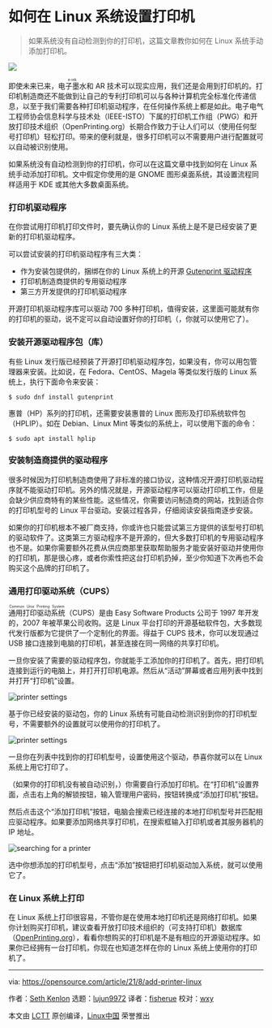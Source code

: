 [#]: subject: "How to set up your printer on Linux"
[#]: via: "https://opensource.com/article/21/8/add-printer-linux"
[#]: author: "Seth Kenlon https://opensource.com/users/seth"
[#]: collector: "lujun9972"
[#]: translator: "fisherue"
[#]: reviewer: "wxy"
[#]: publisher: " "
[#]: url: " "

如何在 Linux 系统设置打印机
======

> 如果系统没有自动检测到你的打印机，这篇文章教你如何在 Linux 系统手动添加打印机。

![](https://img.linux.net.cn/data/attachment/album/202109/01/104541gvvxvriei677o76v.jpg)

即使未来已来，<ruby>电子墨水<rt>e-ink</rt></ruby>和 AR 技术可以现实应用，我们还是会用到打印机的。打印机制造商还不能做到让自己的专利打印机可以与各种计算机完全标准化传递信息，以至于我们需要各种打印机驱动程序，在任何操作系统上都是如此。电子电气工程师协会信息科学与技术处（IEEE-ISTO）下属的打印机工作组（PWG）和开放打印技术组织（OpenPrinting.org）长期合作致力于让人们可以（使用任何型号打印机）轻松打印。带来的便利就是，很多打印机可以不需要用户进行配置就可以自动被识别使用。

如果系统没有自动检测到你的打印机，你可以在这篇文章中找到如何在 Linux 系统手动添加打印机。文中假定你使用的是 GNOME 图形桌面系统，其设置流程同样适用于 KDE 或其他大多数桌面系统。

### 打印机驱动程序

在你尝试用打印机打印文件时，要先确认你的 Linux 系统上是不是已经安装了更新的打印机驱动程序。

可以尝试安装的打印机驱动程序有三大类：

  * 作为安装包提供的，捆绑在你的 Linux 系统上的开源 [Gutenprint 驱动程序][2] 
  * 打印机制造商提供的专用驱动程序
  * 第三方开发提供的打印机驱动程序

开源打印机驱动程序库可以驱动 700 多种打印机，值得安装，这里面可能就有你的打印机的驱动，说不定可以自动设置好你的打印机（，你就可以使用它了）。

### 安装开源驱动程序包（库）

有些 Linux 发行版已经预装了开源打印机驱动程序包，如果没有，你可以用包管理器来安装。比如说，在 Fedora、CentOS、Magela 等类似发行版的 Linux 系统上，执行下面命令来安装：

```
$ sudo dnf install gutenprint
```

惠普（HP）系列的打印机，还需要安装惠普的 Linux 图形及打印系统软件包（HPLIP）。如在 Debian、Linux Mint 等类似的系统上，可以使用下面的命令：

```
$ sudo apt install hplip
```

### 安装制造商提供的驱动程序

很多时候因为打印机制造商使用了非标准的接口协议，这种情况开源打印机驱动程序就不能驱动打印机。另外的情况就是，开源驱动程序可以驱动打印机工作，但是会缺少供应商特有的某些性能。这些情况，你需要访问制造商的网站，找到适合你的打印机型号的 Linux 平台驱动。安装过程各异，仔细阅读安装指南逐步安装。

如果你的打印机根本不被厂商支持，你或许也只能尝试第三方提供的该型号打印机的驱动软件了。这类第三方驱动程序不是开源的，但大多数打印机的专用驱动程序也不是。如果你需要额外花费从供应商那里获取帮助服务才能安装好驱动并使用你的打印机，那是很心疼，或者你索性把这台打印机扔掉，至少你知道下次再也不会购买这个品牌的打印机了。

### 通用打印驱动系统（CUPS）

<ruby>通用打印驱动系统<rt>Common Unix Printing System</rt></ruby>（CUPS）是由 Easy Software Products 公司于 1997 年开发的，2007 年被苹果公司收购。这是 Linux 平台打印的开源基础软件包，大多数现代发行版都为它提供了一个定制化的界面。得益于 CUPS 技术，你可以发现通过 USB 接口连接到电脑的打印机，甚至连接在同一网络的共享打印机。

一旦你安装了需要的驱动程序包，你就能手工添加你的打印机了。首先，把打印机连接到运行的电脑上，并打开打印机电源。然后从“活动”屏幕或者应用列表中找到并打开“打印机”设置。

![printer settings][4]

基于你已经安装的驱动包，你的 Linux 系统有可能自动检测识别到你的打印机型号，不需要额外的设置就可以使用你的打印机了。

![printer settings][5]

一旦你在列表中找到你的打印机型号，设置使用这个驱动，恭喜你就可以在 Linux 系统上用它打印了。

（如果你的打印机没有被自动识别，）你需要自行添加打印机。在“打印机”设置界面，点击右上角的解锁按钮，输入管理用户密码，按钮转换成“添加打印机”按钮。

然后点击这个“添加打印机”按钮，电脑会搜索已经连接的本地打印机型号并匹配相应驱动程序。如果要添加网络共享打印机，在搜索框输入打印机或者其服务器机的 IP 地址。

![searching for a printer][6]

选中你想添加的打印机型号，点击“添加”按钮把打印机驱动加入系统，就可以使用它了。

### 在 Linux 系统上打印

在 Linux 系统上打印很容易，不管你是在使用本地打印机还是网络打印机。如果你计划购买打印机，建议查看开放打印技术组织的（可支持打印机）数据库（[OpenPrinting.org][7]），看看你想购买的打印机是不是有相应的开源驱动程序。如果你已经拥有一台打印机，你现在也知道怎样在你的 Linux 系统上使用你的打印机了。

--------------------------------------------------------------------------------

via: https://opensource.com/article/21/8/add-printer-linux

作者：[Seth Kenlon][a]
选题：[lujun9972][b]
译者：[fisherue](https://github.com/fisherue)
校对：[wxy](https://github.com/wxy)

本文由 [LCTT](https://github.com/LCTT/TranslateProject) 原创编译，[Linux中国](https://linux.cn/) 荣誉推出

[a]: https://opensource.com/users/seth
[b]: https://github.com/lujun9972
[1]: https://opensource.com/sites/default/files/styles/image-full-size/public/happy-printer.png?itok=9J44YaDs "printing on Linux"
[2]: http://gimp-print.sourceforge.net/
[3]: https://www.turboprint.info/
[4]: https://opensource.com/sites/default/files/system-settings-printer_0.png "printer settings"
[5]: https://opensource.com/sites/default/files/settings-printer.png "printer settings"
[6]: https://opensource.com/sites/default/files/printer-search.png "searching for a printer"
[7]: http://www.openprinting.org/printers/

